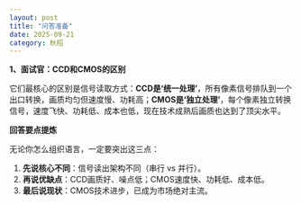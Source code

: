 ```yaml
---
layout: post
title: "问答准备"
date: 2025-09-21
category: 秋招
---
```


**1、面试官：CCD和CMOS的区别**

它们最核心的区别是信号读取方式：**CCD是‘统一处理’**，所有像素信号排队到一个出口转换，画质均匀但速度慢、功耗高；**CMOS是‘独立处理’**，每个像素独立转换信号，速度飞快、功耗低、成本也低，现在技术成熟后画质也达到了顶尖水平。

**回答要点提炼**

无论你怎么组织语言，一定要突出这三点：
1.  **先说核心不同**：信号读出架构不同（串行 vs 并行）。
2.  **再说优缺点**：CCD画质好、噪点低；CMOS速度快、功耗低、成本低。
3.  **最后说现状**：CMOS技术进步，已成为市场绝对主流。
